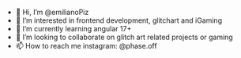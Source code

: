 - 👋 Hi, I’m @emilianoPiz
- 👀 I’m interested in frontend development, glitchart and iGaming 
- 🌱 I’m currently learning angular 17+
- 💞️ I’m looking to collaborate on glitch art related projects or gaming
- 📫 How to reach me instagram: @phase.off

<!---
emilianoPiz/emilianoPiz is a ✨ special ✨ repository because its `README.md` (this file) appears on your GitHub profile.
You can click the Preview link to take a look at your changes.
--->
